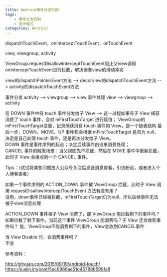 ```yaml
---
title: Android事件分发机制
tags:
    - 事件分发机制
    - 设计模式
categories: Android
---
```


dispatchTouchEvent，onInterceptTouchEvent，onTouchEvent

view, viewgroup, activity

ViewGroup.requestDisallowInterceptTouchEvent阻止父view调用onInterceptTouchEvent进行拦截，解决嵌套view的滑动冲突

view的dispatchPointerEvent方法 --> decorview的dispatchTouchEvent方法 --> activity的dispatchTouchEvent方法

事件分发 activity --> viewgroup --> view
事件处理 view --> viewgroup --> activity

在 DOWN 事件中将 touch 事件分发给子 View —> 这一过程如果有子 View 捕获消费了 touch 事件，会对 mFirstTouchTarget 进行赋值； 
ViewGroup的mFirstTouchTarget变量，记录捕获消费 touch 事件的 View，是一个链表结构
最后一步，DOWN、MOVE、UP 事件都会根据 mFirstTouchTarget 是否为 null，决定是自己处理 touch 事件，还是再次分发给子 View。  
DOWN 事件是事件序列的起点；决定后续事件由谁来消费处理；  
CANCEL 事件的触发场景：当父视图先不拦截，然后在 MOVE 事件中重新拦截，此时子 View 会接收到一个 CANCEL 事件。  


Tips：（试试将某些问题放入公众号关注后发送消息查看，引流粉丝，或者进入个人博客查看）

如果一个事件序列的 ACTION_DOWN 事件被 ViewGroup 拦截，此时子 View 调用 requestDisallowInterceptTouchEvent 方法有没有用？   
没用，down事件已经被拦截，mFirstTouchTarget仍为null，所以后续事件无法被子view消息处理

ACTION_DOWN 事件被子 View 消费了，那 ViewGroup 能拦截剩下的事件吗？如果拦截了剩下事件，当前这个事件 ViewGroup 能消费吗？子 View 还会收到事件吗？
能，ViewGroup不能消费剩下的事件，View会收到CANCEL事件
  
当 View Disable 时，会消费事件吗？  
不会


参考资料：

http://gityuan.com/2015/09/19/android-touch/
https://juejin.im/post/5ec6966ae51d45788b599fa8

